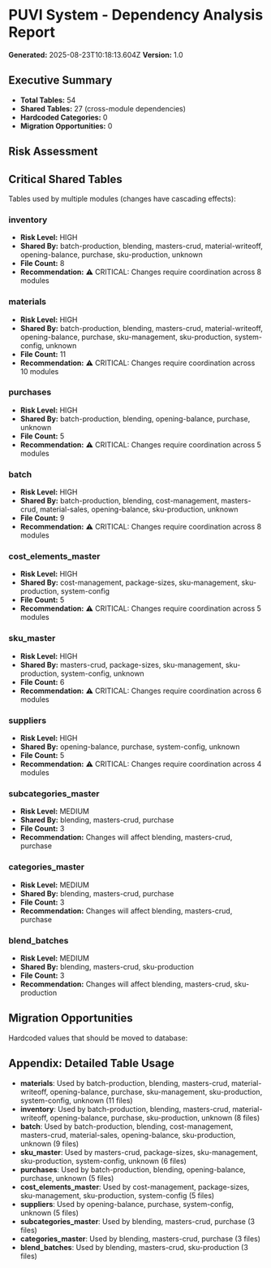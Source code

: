 # PUVI System - Dependency Analysis Report

**Generated:** 2025-08-23T10:18:13.604Z
**Version:** 1.0

## Executive Summary

- **Total Tables:** 54
- **Shared Tables:** 27 (cross-module dependencies)
- **Hardcoded Categories:** 0
- **Migration Opportunities:** 0

## Risk Assessment

## Critical Shared Tables

Tables used by multiple modules (changes have cascading effects):

### inventory
- **Risk Level:** HIGH
- **Shared By:** batch-production, blending, masters-crud, material-writeoff, opening-balance, purchase, sku-production, unknown
- **File Count:** 8
- **Recommendation:** ⚠️ CRITICAL: Changes require coordination across 8 modules

### materials
- **Risk Level:** HIGH
- **Shared By:** batch-production, blending, masters-crud, material-writeoff, opening-balance, purchase, sku-management, sku-production, system-config, unknown
- **File Count:** 11
- **Recommendation:** ⚠️ CRITICAL: Changes require coordination across 10 modules

### purchases
- **Risk Level:** HIGH
- **Shared By:** batch-production, blending, opening-balance, purchase, unknown
- **File Count:** 5
- **Recommendation:** ⚠️ CRITICAL: Changes require coordination across 5 modules

### batch
- **Risk Level:** HIGH
- **Shared By:** batch-production, blending, cost-management, masters-crud, material-sales, opening-balance, sku-production, unknown
- **File Count:** 9
- **Recommendation:** ⚠️ CRITICAL: Changes require coordination across 8 modules

### cost_elements_master
- **Risk Level:** HIGH
- **Shared By:** cost-management, package-sizes, sku-management, sku-production, system-config
- **File Count:** 5
- **Recommendation:** ⚠️ CRITICAL: Changes require coordination across 5 modules

### sku_master
- **Risk Level:** HIGH
- **Shared By:** masters-crud, package-sizes, sku-management, sku-production, system-config, unknown
- **File Count:** 6
- **Recommendation:** ⚠️ CRITICAL: Changes require coordination across 6 modules

### suppliers
- **Risk Level:** HIGH
- **Shared By:** opening-balance, purchase, system-config, unknown
- **File Count:** 5
- **Recommendation:** ⚠️ CRITICAL: Changes require coordination across 4 modules

### subcategories_master
- **Risk Level:** MEDIUM
- **Shared By:** blending, masters-crud, purchase
- **File Count:** 3
- **Recommendation:** Changes will affect blending, masters-crud, purchase

### categories_master
- **Risk Level:** MEDIUM
- **Shared By:** blending, masters-crud, purchase
- **File Count:** 3
- **Recommendation:** Changes will affect blending, masters-crud, purchase

### blend_batches
- **Risk Level:** MEDIUM
- **Shared By:** blending, masters-crud, sku-production
- **File Count:** 3
- **Recommendation:** Changes will affect blending, masters-crud, sku-production

## Migration Opportunities

Hardcoded values that should be moved to database:

## Appendix: Detailed Table Usage

- **materials**: Used by batch-production, blending, masters-crud, material-writeoff, opening-balance, purchase, sku-management, sku-production, system-config, unknown (11 files)
- **inventory**: Used by batch-production, blending, masters-crud, material-writeoff, opening-balance, purchase, sku-production, unknown (8 files)
- **batch**: Used by batch-production, blending, cost-management, masters-crud, material-sales, opening-balance, sku-production, unknown (9 files)
- **sku_master**: Used by masters-crud, package-sizes, sku-management, sku-production, system-config, unknown (6 files)
- **purchases**: Used by batch-production, blending, opening-balance, purchase, unknown (5 files)
- **cost_elements_master**: Used by cost-management, package-sizes, sku-management, sku-production, system-config (5 files)
- **suppliers**: Used by opening-balance, purchase, system-config, unknown (5 files)
- **subcategories_master**: Used by blending, masters-crud, purchase (3 files)
- **categories_master**: Used by blending, masters-crud, purchase (3 files)
- **blend_batches**: Used by blending, masters-crud, sku-production (3 files)